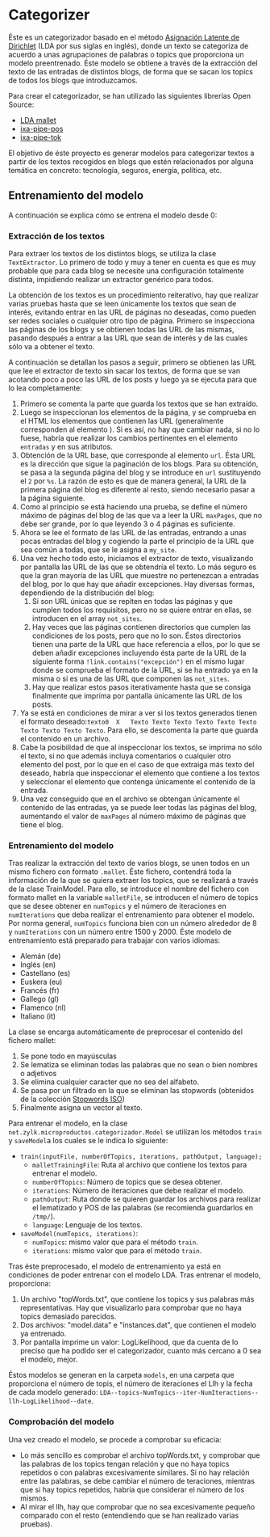 # Categorizer

Éste es un categorizador basado en el método [Asignación Latente de Dirichlet](https://en.wikipedia.org/wiki/Latent_Dirichlet_allocation) (LDA por sus siglas en inglés), donde un texto se categoriza de acuerdo a unas agrupaciones de palabras o topics que proporciona un modelo preentrenado. Éste modelo se obtiene a través de la extracción del texto de las entradas de distintos blogs, de forma que se sacan los topics de todos los blogs que introduzcamos.

Para crear el categorizador, se han utilizado las siguientes librerías Open Source:
+ [LDA mallet](http://mallet.cs.umass.edu/)
+ [ixa-pipe-pos](https://github.com/ixa-ehu/ixa-pipe-pos)
+ [ixa-pipe-tok](https://github.com/ixa-ehu/ixa-pipe-tok)

El objetivo de éste proyecto es generar modelos para categorizar textos a partir de los textos recogidos en blogs que estén relacionados por alguna temática en concreto: tecnología, seguros, energía, política, etc.

## Entrenamiento del modelo
A continuación se explica cómo se entrena el modelo desde 0:

### Extracción de los textos

Para extraer los textos de los distintos blogs, se utiliza la clase `TextExtractor`. Lo primero de todo y muy a tener en cuenta es que es muy probable que para cada blog se necesite una configuración totalmente distinta, impidiendo realizar un extractor genérico para todos.

La obtención de los textos es un procedimiento reiterativo, hay que realizar varias pruebas hasta que se leen únicamente los textos que sean de interés, evitando entrar en las URL de páginas no deseadas, como pueden ser redes sociales o cualquier otro tipo de página. Primero se inspecciona las páginas de los blogs y se obtienen todas las URL de las mismas, pasando después a entrar a las URL que sean de interés y de las cuales sólo va a obtener el texto.

A continuación se detallan los pasos a seguir, primero se obtienen las URL que lee el extractor de texto sin sacar los textos, de forma que se van acotando poco a poco las URL de los posts y luego ya se ejecuta para que lo lea completamente:

1. Primero se comenta la parte que guarda los textos que se han extraído.
1. Luego se inspeccionan los elementos de la página, y se comprueba en el HTML los elementos que contienen las URL (generalmente corresponden al elemento <a href= "http://www. ......"> </a>). Si es así, no hay que cambiar nada, si no lo fuese, habría que realizar los cambios pertinentes en el elemento `entradas` y en sus atributos.
1. Obtención de la URL base, que corresponde al elemento `url`. Ésta URL es la dirección que sigue la paginación de los blogs. Para su obtención, se pasa a la segunda página del blog y se introduce en `url` sustituyendo el `2` por `%s`. La razón de esto es que de manera general, la URL de la primera página del blog es diferente al resto, siendo necesario pasar a la página siguiente.
1. Como al principio se está haciendo una prueba, se define el número máximo de páginas del blog de las que va a leer la URL `maxPages`, que no debe ser grande, por lo que leyendo 3 o 4 páginas es suficiente.
1. Ahora se lee el formato de las URL de las entradas, entrando a unas pocas entradas del blog y cogiendo la parte el principio de la URL que sea común a todas, que se le asigna a `my_site`.
1. Una vez hecho todo esto, iniciamos el extractor de texto, visualizando por pantalla las URL de las que se obtendría el texto. Lo más seguro es que la gran mayoría de las URL que muestre no pertenezcan a entradas del blog, por lo que hay que añadir excepciones. Hay diversas formas, dependiendo de la distribución del blog:
    1. Si son URL únicas que se repiten en todas las páginas y que cumplen todos los requisitos, pero no se quiere entrar en ellas, se introducen en el array `not_sites`.
    1. Hay veces que las páginas contienen directorios que cumplen las condiciones de los posts, pero que no lo son. Éstos directorios tienen una parte de la URL que hace referencia a ellos, por lo que se deben añadir excepciones incluyendo ésta parte de la URL de la siguiente forma `!link.contains("excepción")` en el mismo lugar donde se comprueba el formato de la URL, si se ha entrado ya en la misma o si es una de las URL que componen las `not_sites`.
    1. Hay que realizar estos pasos iterativamente hasta que se consiga finalmente que imprima por pantalla únicamente las URL de los posts.
1. Ya se está en condiciones de mirar a ver si los textos generados tienen el formato deseado:``texto0	X	Texto Texto Texto Texto Texto Texto Texto Texto Texto Texto``. Para ello, se descomenta la parte que guarda el contenido en un archivo.
1. Cabe la posibilidad de que al inspeccionar los textos, se imprima no sólo el texto, si no que además incluya comentarios o cualquier otro elemento del post, por lo que en el caso de que extraiga más texto del deseado, habría que inspeccionar el elemento que contiene a los textos y seleccionar el elemento que contenga únicamente el contenido de la entrada.
1. Una vez conseguido que en el archivo se obtengan únicamente el contenido de las entradas, ya se puede leer todas las páginas del blog, aumentando el valor de `maxPages` al número máximo de páginas que tiene el blog.


### Entrenamiento del modelo

Tras realizar la extracción del texto de varios blogs, se unen todos en un mismo fichero con formato `.mallet`. Éste fichero, contendrá toda la información de la que se quiera extraer los topics, que se realizará a través de la clase TrainModel. Para ello, se introduce el nombre del fichero con formato mallet en la variable `malletFile`, se introducen el número de topics que se desee obtener en `numTopics` y el número de iteraciones en `numIterations` que deba realizar el entrenamiento para obtener el modelo. Por norma general, `numTopics` funciona bien con un número alrededor de 8 y `numIterations` con un número entre 1500 y 2000. Éste modelo de entrenamiento está preparado para trabajar con varios idiomas:

+ Alemán (de)
+ Inglés (en)
+ Castellano (es)
+ Euskera (eu)
+ Francés (fr)
+ Gallego (gl)
+ Flamenco (nl)
+ Italiano (it)

La clase se encarga automáticamente de preprocesar el contenido del fichero mallet:
1. Se pone todo en mayúsculas
1. Se lematiza se eliminan todas las palabras que no sean o bien nombres o adjetivos
1. Se elimina cualquier caracter que no sea del alfabeto.
1. Se pasa por un filtrado en la que se eliminan las stopwords (obtenidos de la colección [Stopwords ISO](https://github.com/stopwords-iso))
1. Finalmente asigna un vector al texto.

Para entrenar el modelo, en la clase `net.zylk.microproductos.categorizador.Model` se utilizan los métodos `train` y `saveModel`a los cuales se le indica lo siguiente:
+ `train(inputFile, numberOfTopics, iterations, pathOutput, language);`
  - `malletTrainingFile`: Ruta al archivo que contiene los textos para entrenar el modelo.
  - `numberOfTopics`: Número de topics que se desea obtener.
  - `iterations`: Número de iteraciones que debe realizar el modelo.
  - `pathOutput`: Ruta donde se quieren guardar los archivos para realizar el lematizado y POS de las palabras (se recomienda guardarlos en `/tmp/`).
  - `language`: Lenguaje de los textos.
+ `saveModel(numTopics, iterations)`:
  - `numTopics`: mismo valor que para el método `train`.
  - `iterations`: mismo valor que para el método `train`.

Tras éste preprocesado, el modelo de entrenamiento ya está en condiciones de poder entrenar con el modelo LDA. Tras entrenar el modelo, proporciona:
1. Un archivo "topWords.txt", que contiene los topics y sus palabras más representativas. Hay que visualizarlo para comprobar que no haya topics demasiado parecidos.
1. Dos archivos: "model.data" e "instances.dat", que contienen el modelo ya entrenado.
1. Por pantalla imprime un valor: LogLikelihood, que da cuenta de lo preciso que ha podido ser el categorizador, cuanto más cercano a 0 sea el modelo, mejor.

Éstos modelos se generan en la carpeta `models`, en una carpeta que proporciona el número de topis, el número de iteraciones el Llh y la fecha de cada modelo generado: `LDA--topics-NumTopics--iter-NumIteractions--llh-LogLikelihood--date`.

### Comprobación del modelo

Una vez creado el modelo, se procede a comprobar su eficacia:

+ Lo más sencillo es comprobar el archivo topWords.txt, y comprobar que las palabras de los topics tengan relación y que no haya topics repetidos o con palabras excesivamente similares. Si no hay relación entre las palabras, se debe cambiar el número de teraciones, mientras que si hay topics repetidos, habría que considerar el número de los mismos.
+ Al mirar el llh, hay que comprobar que no sea excesivamente pequeño comparado con el resto (entendiendo que se han realizado varias pruebas).
